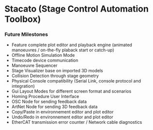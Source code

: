 # Stacato (Stage Control Automation Toolbox)

### Future Milestones
- Feature complete plot editor and playback engine (animated manoeuvres / on-the-fly plaback start or catch-up)
- Offline Motion Simulation Mode
- Timecode device communication
- Manoeuvre Sequencer
- Stage Visualizer base on imported 3D models
- Collision Detection through stage geometry
- Physical Console compatibility (Serial Link, console protocol and integration)
- Gui Layout Modes for different screen format and scenarios
- Homing Procedure User Interface
- OSC Node for sending feedback data
- ArtNet Node for sending 3D feedback data
- Copy/Paste in environnement editor and plot editor
- Undo/Redo in environnement editor and plot editor
- EtherCAT transmission error counter / Network cable diagnostics
